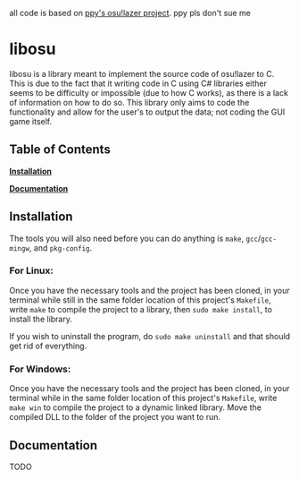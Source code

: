 all code is based on [ppy's osu!lazer project](https://github.com/ppy/osu). ppy pls don't sue me

# libosu

libosu is a library meant to implement the source code of osu!lazer to C. This is due to the fact that it writing code in C using C# libraries either seems to be difficulty or impossible (due to how C works), as there is a lack of information on how to do so. This library only aims to code the functionality and allow for the user's to output the data; not coding the GUI game itself.

## Table of Contents

**[Installation](#install)**

**[Documentation](#doc)**

<a name="install"></a>

## Installation

The tools you will also need before you can do anything is `make`, `gcc`/`gcc-mingw`, and `pkg-config`.

### For Linux:

Once you have the necessary tools and the project has been cloned, in your terminal while still in the same folder location of this project's `Makefile`, write `make` to compile the project to a library, then `sudo make install`, to install the library.

If you wish to uninstall the program, do `sudo make uninstall` and that should get rid of everything.

### For Windows:

Once you have the necessary tools and the project has been cloned, in your terminal while in the same folder location of this project's `Makefile`, write `make win` to compile the project to a dynamic linked library. Move the compiled DLL to the folder of the project you want to run.

<a name="doc"></a>

## Documentation

TODO